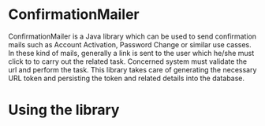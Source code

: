 # ConfirmationMailer
ConfirmationMailer is a Java library which can be used to send confirmation mails such as Account Activation, 
Password Change or similar use casses. In these kind of mails, generally a link is sent to the user which he/she must click to
to carry out the related task. Concerned system must validate the url and perform the task. This library takes care of generating 
the necessary URL token and persisting the token and related details into the database.

# Using the library
